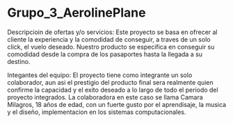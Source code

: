 # Grupo_3_AerolinePlane

Descripcioin de ofertas y/o  servicios:
Este proyecto se basa en ofrecer al cliente la experiencia y la comodidad de conseguir, a traves de un solo click, el vuelo deseado.
Nuestro producto se  especifica en conseguir su comodidad desde la compra de los pasaportes hasta la llegada a su destino.

Integantes  del equipo:
El proyecto tiene como integrante un solo  colaborador, aun asi el prestigio del producto final sera realmente quien confirme  la capacidad y el exito deseado a lo
largo de todo el periodo  del proyecto integrados.  La colaboradora en este caso se  llama Camara Milagros, 18 años de edad, con un fuerte gusto por el aprendisaje, la musica y el diseño, implementacion en los sistemas computacionales.
